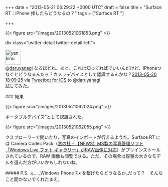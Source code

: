 
+++
date = "2013-05-21 06:29:22 +0000 UTC"
draft = false
title = "Surface RT：iPhone 挿したらどうなるの？"
tags = ["Surface RT "]

+++


{{< figure src="/images/20130521061853.png"  >}}

div class="twitter-detail twitter-detail-left"><div class="twitter-detail-user"><a class="twitter-user-screen-name" href="http://twitter.com/yankinu"><img src="http://a0.twimg.com/profile_images/2164241074/58a2a17a-8334-426b-85b7-f7f9d2b006bf_normal.png" alt="yankinu" height="48" width="48"/></a></div><div class="twitter-detail-tweet">      @<a class="twitter-user-screen-name" href="http://twitter.com/daruyanagi" target="_top">daruyanagi</a> なるほどね。あと、これは知ってればでいいんだけど、iPhoneつなぐとどうなるんだろ？カメラデバイスとして認識するんかな？<a href="http://twitter.com/yankinu/status/336408307927482368" class="twitter-detail-info-permalink"><span class="twitter-detail-info-date">2013-05-20</span> <span class="twitter-detail-info-time">18:09:25</span></a> <span class="twitter-detail-info-source">via <a href="http://tapbots.com/tweetbot" rel="nofollow">Tweetbot for iOS</a></span> to @<a href="http://twitter.com/daruyanagi/status/336407800764846080" class="twitter-user-screen-name">daruyanagi</a></div></div>試してみた。

<div class="section">
    ### 結果
    

{{< figure src="/images/20130521062024.png"  >}}

ポータブルデバイス”として認識された。

{{< figure src="/images/20130521062055.png"  >}}

クスプローラーで開いたり、写真のインポートが行えるようだ。Surface RT には Camera Codec Pack（<a href="http://www.forest.impress.co.jp/docs/news/20110727_463426.html">窓の杜 - 【NEWS】MS製の写真管理ソフト「Windows Live フォト ギャラリー」がRAW画像に対応</a>）がプリインストールされているので、RAW 画像も閲覧できる。ただ、その場合は容量の大きなモデルを選んだ方がいいかもしれないね。

<div class="section">
    ##### P.S.
    ぇ、_Windows Phone 7.x を繋げたらどうなるか_だって？　そんなこと聞かないでくれたまえ。

</div>
</div>

